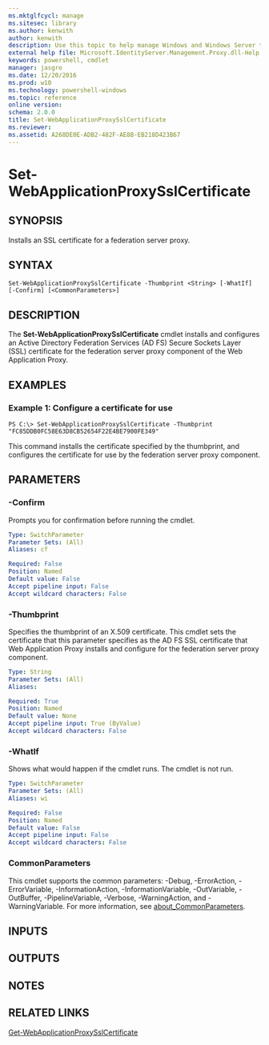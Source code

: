 ```yaml
---
ms.mktglfcycl: manage
ms.sitesec: library
ms.author: kenwith
author: kenwith
description: Use this topic to help manage Windows and Windows Server technologies with Windows PowerShell.
external help file: Microsoft.IdentityServer.Management.Proxy.dll-Help.xml
keywords: powershell, cmdlet
manager: jasgro
ms.date: 12/20/2016
ms.prod: w10
ms.technology: powershell-windows
ms.topic: reference
online version: 
schema: 2.0.0
title: Set-WebApplicationProxySslCertificate
ms.reviewer:
ms.assetid: A268DE0E-ADB2-482F-AE8B-EB218D423B67
---
```


# Set-WebApplicationProxySslCertificate

## SYNOPSIS
Installs an SSL certificate for a federation server proxy.

## SYNTAX

```
Set-WebApplicationProxySslCertificate -Thumbprint <String> [-WhatIf] [-Confirm] [<CommonParameters>]
```

## DESCRIPTION
The **Set-WebApplicationProxySslCertificate** cmdlet installs and configures an Active Directory Federation Services (AD FS) Secure Sockets Layer (SSL) certificate for the federation server proxy component of the Web Application Proxy.

## EXAMPLES

### Example 1: Configure a certificate for use
```
PS C:\> Set-WebApplicationProxySslCertificate -Thumbprint "FC85DDB0FC58E63D8CB52654F22E4BE7900FE349"
```

This command installs the certificate specified by the thumbprint, and configures the certificate for use by the federation server proxy component.

## PARAMETERS

### -Confirm
Prompts you for confirmation before running the cmdlet.

```yaml
Type: SwitchParameter
Parameter Sets: (All)
Aliases: cf

Required: False
Position: Named
Default value: False
Accept pipeline input: False
Accept wildcard characters: False
```

### -Thumbprint
Specifies the thumbprint of an X.509 certificate.
This cmdlet sets the certificate that this parameter specifies as the AD FS SSL certificate that Web Application Proxy installs and configure for the federation server proxy component.

```yaml
Type: String
Parameter Sets: (All)
Aliases: 

Required: True
Position: Named
Default value: None
Accept pipeline input: True (ByValue)
Accept wildcard characters: False
```

### -WhatIf
Shows what would happen if the cmdlet runs.
The cmdlet is not run.

```yaml
Type: SwitchParameter
Parameter Sets: (All)
Aliases: wi

Required: False
Position: Named
Default value: False
Accept pipeline input: False
Accept wildcard characters: False
```

### CommonParameters
This cmdlet supports the common parameters: -Debug, -ErrorAction, -ErrorVariable, -InformationAction, -InformationVariable, -OutVariable, -OutBuffer, -PipelineVariable, -Verbose, -WarningAction, and -WarningVariable. For more information, see [about_CommonParameters](http://go.microsoft.com/fwlink/?LinkID=113216).

## INPUTS

## OUTPUTS

## NOTES

## RELATED LINKS

[Get-WebApplicationProxySslCertificate](./Get-WebApplicationProxySslCertificate.md)
